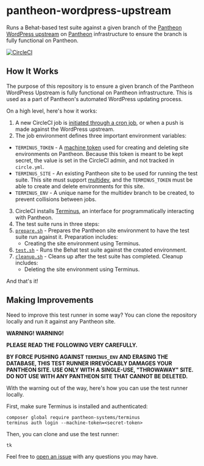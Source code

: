 # pantheon-wordpress-upstream

Runs a Behat-based test suite against a given branch of the [Pantheon WordPress upstream](https://github.com/pantheon-systems/wordpress) on [Pantheon](https://pantheon.io/) infrastructure to ensure the branch is fully functional on Pantheon.

[![CircleCI](https://circleci.com/gh/pantheon-systems/pantheon-wordpress-upstream-tests.svg?style=svg)](https://circleci.com/gh/pantheon-systems/pantheon-wordpress-upstream-tests)

## How It Works

The purpose of this repository is to ensure a given branch of the Pantheon WordPress Upstream is fully functional on Pantheon infrastructure. This is used as a part of Pantheon's automated WordPress updating process.

On a high level, here's how it works:

1. A new CircleCI job is [initiated through a cron job](https://circleci.com/docs/nightly-builds/), or when a push is made against the WordPress upstream.
2. The job environment defines three important environment variables:
 * `TERMINUS_TOKEN` - A [machine token](https://pantheon.io/docs/machine-tokens/) used for creating and deleting site environments on Pantheon. Because this token is meant to be kept secret, the value is set in the CircleCI admin, and not tracked in `circle.yml`.
 * `TERMINUS_SITE` - An existing Pantheon site to be used for running the test suite. This site must support [multidev](https://pantheon.io/features/multidev-cloud-environments), and the `TERMINUS_TOKEN` must be able to create and delete environments for this site.
 * `TERMINUS_ENV` - A unique name for the multidev branch to be created, to prevent collisions between jobs.
3. CircleCI installs [Terminus](https://pantheon.io/docs/terminus/), an interface for programmatically interacting with Pantheon.
4. The test suite runs in three steps:
 1. [`prepare.sh`](https://github.com/pantheon-systems/pantheon-wordpress-upstream/blob/master/prepare.sh) - Prepares the Pantheon site environment to have the test suite run against it. Preparation includes:
    * Creating the site environment using Terminus.
 2. [`test.sh`](https://github.com/pantheon-systems/pantheon-wordpress-upstream/blob/master/test.sh) - Runs the Behat test suite against the created environment.
 3. [`cleanup.sh`](https://github.com/pantheon-systems/pantheon-wordpress-upstream/blob/master/cleanup.sh) - Cleans up after the test suite has completed. Cleanup includes:
    * Deleting the site environment using Terminus.

And that's it!

## Making Improvements

Need to improve this test runner in some way? You can clone the repository locally and run it against any Pantheon site.

**WARNING! WARNING!**

**PLEASE READ THE FOLLOWING VERY CAREFULLY.**

**BY FORCE PUSHING AGAINST `TERMINUS_ENV` AND ERASING THE DATABASE, THIS TEST RUNNER IRREVOCABLY DAMAGES YOUR PANTHEON SITE. USE ONLY WITH A SINGLE-USE, "THROWAWAY" SITE. DO NOT USE WITH ANY PANTHEON SITE THAT CANNOT BE DELETED.** 

With the warning out of the way, here's how you can use the test runner locally.

First, make sure Terminus is installed and authenticated:

    composer global require pantheon-systems/terminus
    terminus auth login --machine-token=<secret-token>

Then, you can clone and use the test runner:

    tk

Feel free to [open an issue](https://github.com/pantheon-systems/pantheon-wordpress-upstream/issues) with any questions you may have.

